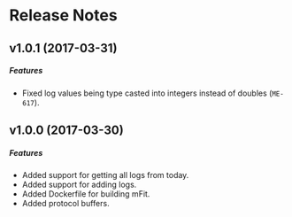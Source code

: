 # Release Notes

## v1.0.1 (2017-03-31)
##### Features
- Fixed log values being type casted into integers instead of doubles (`ME-617`).

## v1.0.0 (2017-03-30)
##### Features
- Added support for getting all logs from today.
- Added support for adding logs.
- Added Dockerfile for building mFit.
- Added protocol buffers.
